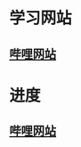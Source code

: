 # 学习网站
## [哔哩网站](https://www.bilibili.com/video/BV1rv411k7RD?p=5&vd_source=39f266c622d872c7f9fb6ec3d2ad3a60)

# 进度
## [哔哩网站](https://www.bilibili.com/video/BV1rv411k7RD?p=26&spm_id_from=pageDriver&vd_source=39f266c622d872c7f9fb6ec3d2ad3a60)

